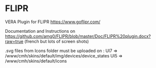 # FLIPR
VERA Plugin for FLIPR
https://www.goflipr.com/

Documentation and Instructions on https://github.com/amg0/FLIPR/blob/master/Doc/FLIPR%20plugin.docx?raw=true
(french but lots of screen shots)

.svg files from Icons folder must be uploaded on :
UI7 => /www/cmh/skins/default/img/devices/device_states
UI5 => /www/cmh/skins/default/icons
